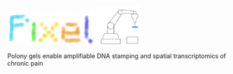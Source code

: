<p align="left">
  <img src="https://github.com/GuLABatUW/Pixel-seq/blob/main/pixel.png", width=200>
  <img src="https://github.com/GuLABatUW/Pixel-seq/blob/main/stampingMakegif.gif", width=100>
</p>
<!-- badges: start -->

<!-- badges: end -->

<p align="left">
Polony gels enable amplifiable DNA stamping and spatial transcriptomics of chronic pain
</p>
